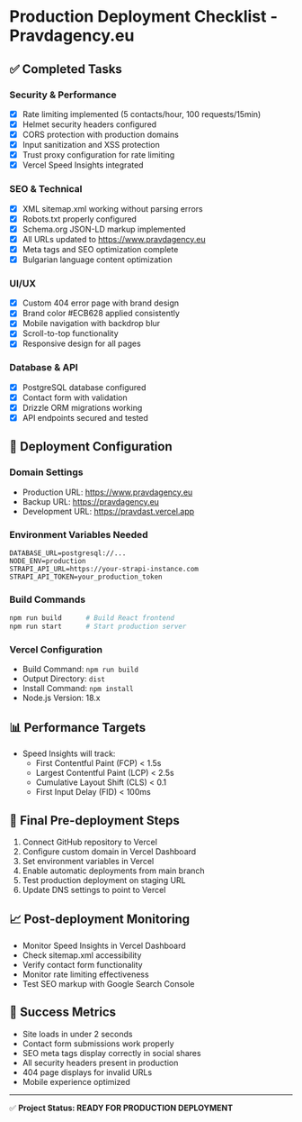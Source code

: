# Production Deployment Checklist - Pravdagency.eu

## ✅ Completed Tasks

### Security & Performance
- [x] Rate limiting implemented (5 contacts/hour, 100 requests/15min)
- [x] Helmet security headers configured
- [x] CORS protection with production domains
- [x] Input sanitization and XSS protection
- [x] Trust proxy configuration for rate limiting
- [x] Vercel Speed Insights integrated

### SEO & Technical
- [x] XML sitemap.xml working without parsing errors
- [x] Robots.txt properly configured
- [x] Schema.org JSON-LD markup implemented
- [x] All URLs updated to https://www.pravdagency.eu
- [x] Meta tags and SEO optimization complete
- [x] Bulgarian language content optimization

### UI/UX
- [x] Custom 404 error page with brand design
- [x] Brand color #ECB628 applied consistently
- [x] Mobile navigation with backdrop blur
- [x] Scroll-to-top functionality
- [x] Responsive design for all pages

### Database & API
- [x] PostgreSQL database configured
- [x] Contact form with validation
- [x] Drizzle ORM migrations working
- [x] API endpoints secured and tested

## 🚀 Deployment Configuration

### Domain Settings
- Production URL: https://www.pravdagency.eu
- Backup URL: https://pravdagency.eu
- Development URL: https://pravdast.vercel.app

### Environment Variables Needed
```
DATABASE_URL=postgresql://...
NODE_ENV=production
STRAPI_API_URL=https://your-strapi-instance.com
STRAPI_API_TOKEN=your_production_token
```

### Build Commands
```bash
npm run build      # Build React frontend
npm run start      # Start production server
```

### Vercel Configuration
- Build Command: `npm run build`
- Output Directory: `dist`
- Install Command: `npm install`
- Node.js Version: 18.x

## 📊 Performance Targets
- Speed Insights will track:
  - First Contentful Paint (FCP) < 1.5s
  - Largest Contentful Paint (LCP) < 2.5s
  - Cumulative Layout Shift (CLS) < 0.1
  - First Input Delay (FID) < 100ms

## 🔧 Final Pre-deployment Steps
1. Connect GitHub repository to Vercel
2. Configure custom domain in Vercel Dashboard
3. Set environment variables in Vercel
4. Enable automatic deployments from main branch
5. Test production deployment on staging URL
6. Update DNS settings to point to Vercel

## 📈 Post-deployment Monitoring
- Monitor Speed Insights in Vercel Dashboard
- Check sitemap.xml accessibility
- Verify contact form functionality
- Monitor rate limiting effectiveness
- Test SEO markup with Google Search Console

## 🎯 Success Metrics
- Site loads in under 2 seconds
- Contact form submissions work properly
- SEO meta tags display correctly in social shares
- All security headers present in production
- 404 page displays for invalid URLs
- Mobile experience optimized

---
✅ **Project Status: READY FOR PRODUCTION DEPLOYMENT**